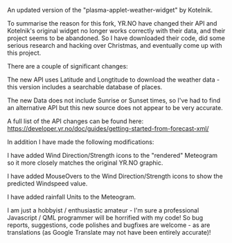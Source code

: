 An updated version of the "plasma-applet-weather-widget" by Kotelnik.

To summarise the reason for this fork, YR.NO have changed their API and Kotelnik's original widget no longer works correctly with their data, and their project seems to be abandoned.
So I have downloaded their code, did some serious research and hacking over Christmas, and eventually come up with this project.

There are a couple of significant changes:

The new API uses Latitude and Longtitude to download the weather data - this version includes a searchable database of places.

The new Data does not include Sunrise or Sunset times, so I've had to find an alternative API but this new source does not appear to be very accurate.

A full list of the API changes can be found here: https://developer.yr.no/doc/guides/getting-started-from-forecast-xml/

In addition I have made the following modifications:

I have added Wind Direction/Strength icons to the "rendered" Meteogram so it more closely matches the original YR.NO graphic.

I have added MouseOvers to the Wind Direction/Strength icons to show the predicted Windspeed value.

I have added rainfall Units to the Meteogram.






I am just a hobbyist / enthusiastic amateur - I'm sure a professional Javascript / QML programmer will be horrified with my code!
So bug reports, suggestions, code polishes and bugfixes are welcome - as are translations (as Google Translate may not have been entirely accurate)!
